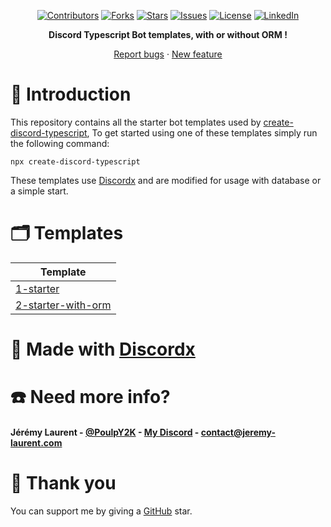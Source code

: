 <!-- HEADER -->

<div>
    <p align="center">
        <a href="https://github.com/PoulpY2K/discordx-bot-templates/graphs/contributors"
          ><img
            src="https://img.shields.io/github/contributors/PoulpY2K/discordx-bot-templates"
            alt="Contributors"
        /></a>
        <a href="https://github.com/PoulpY2K/discordx-bot-templates/network/members"
          ><img
            src="https://img.shields.io/github/forks/PoulpY2K/discordx-bot-templates"
            alt="Forks"
        /></a>
        <a href="https://github.com/PoulpY2K/discordx-bot-templates/stargazers"
          ><img
            src="https://img.shields.io/github/stars/PoulpY2K/discordx-bot-templates"
            alt="Stars"
        /></a>
        <a href="https://github.com/PoulpY2K/discordx-bot-templates/issues"
          ><img
            src="https://img.shields.io/github/issues/PoulpY2K/discordx-bot-templates"
            alt="Issues"
        /></a>
        <a href="https://github.com/PoulpY2K/discordx-bot-templates/blob/main/LICENSE.txt"
          ><img
            src="https://img.shields.io/github/license/PoulpY2K/discordx-bot-templates"
            alt="License"
        /></a>
       <a href="https://www.linkedin.com/in/j%C3%A9r%C3%A9my-laurent-0986981b8/"
          ><img
            src="https://img.shields.io/badge/-LinkedIn-black?logo=linkedin&colorB=555"
            alt="LinkedIn"
        /></a>
  </p>
  <p align="center">
    <b> Discord Typescript Bot templates, with or without ORM !</b>
  </p>
   <p align="center">
    <a href="https://github.com/PoulpY2K/discordx-bot-templates/issues">Report bugs</a>
    ·
    <a href="https://github.com/PoulpY2K/discordx-bot-templates/issues">New feature</a>
  </p>
</div>

# 📖 Introduction

This repository contains all the starter bot templates used by [create-discord-typescript](https://github.com/PoulpY2K/create-discord-typescript), To get started using one of
these templates simply run the following command:

```SH
npx create-discord-typescript
```

These templates use [Discordx](https://github.com/discordx-ts/discordx) and are modified for usage with database or a
simple start.

# 🗂 Templates

| Template                                   |
|--------------------------------------------|
| [1-starter](./1-starter)                   |
| [2-starter-with-orm](./2-starter-with-orm) |

# 🔨 Made with [Discordx](https://github.com/discordx-ts/discordx/)

# ☎️ Need more info?

#### Jérémy Laurent - [@PoulpY2K](https://twitter.com/PoulpY2K) - [My Discord](https://discordapp.com/users/153168748461686785) - contact@jeremy-laurent.com

# 💖 Thank you

You can support me by giving a [GitHub](https://github.com/PoulpY2K/discordx-bot-templates) star.
